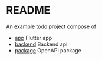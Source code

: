 README
======

An example todo project compose of 

 - [app](/app/) Flutter app
 - [backend](/backend/) Backend api
 - [package](/package/) OpenAPI package

